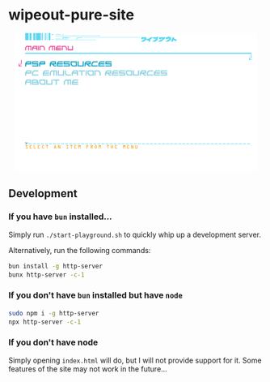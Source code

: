 # wipeout-pure-site

<center><img src="./img/screenshot.png" style="width: 480px; height: 272px;"></center>

## Development

### If you have `bun` installed...

Simply run `./start-playground.sh` to quickly whip up a development server.

Alternatively, run the following commands:

```sh
bun install -g http-server
bunx http-server -c-1
```

### If you don't have `bun` installed but have `node`

```sh
sudo npm i -g http-server
npx http-server -c-1
```

### If you don't have node

Simply opening `index.html` will do, but I will not provide support for it. Some
features of the site may not work in the future...